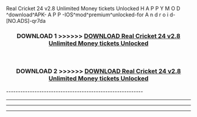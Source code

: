  Real Cricket 24 v2.8 Unlimited Money tickets Unlocked  H A P P Y M O D ^download^APK- A P P -IOS^mod^premium^unlocked-for A n d r o i d-[NO.ADS]-qr7da



<div align="center">

<h3>DOWNLOAD 1 >>>>>> <a href="https://en-mod.web.app/?en= Real Cricket 24 v2.8 Unlimited Money tickets Unlocked ">DOWNLOAD Real Cricket 24 v2.8 Unlimited Money tickets Unlocked  </a></h3><br>

<h3>DOWNLOAD 2 >>>>>> <a href="https://en-mod.web.app/?en= Real Cricket 24 v2.8 Unlimited Money tickets Unlocked ">DOWNLOAD Real Cricket 24 v2.8 Unlimited Money tickets Unlocked  </a></h3>

</div>
----------------------------------------------------------

----------------------------------------------------------

----------------------------------------------------------

----------------------------------------------------------




